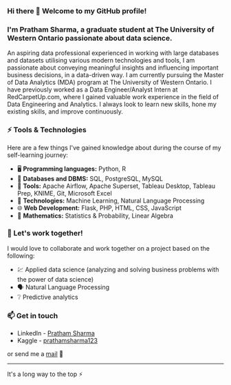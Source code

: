 ### Hi there 👋 Welcome to my GitHub profile!
### I'm Pratham Sharma, a graduate student at The University of Western Ontario passionate about data science.

An aspiring data professional experienced in working with large databases and datasets utilising various modern technologies and tools, I am passionate about conveying meaningful insights and influencing important business decisions, in a data-driven way. I am currently pursuing the Master of Data Analytics (MDA) program at The University of Western Ontario. I have previously worked as a Data Engineer/Analyst Intern at RedCarpetUp.com, where I gained valuable work experience in the field of Data Engineering and Analytics. I always look to learn new skills, hone my existing skills, and improve continuously.

### ⚡ Tools & Technologies

Here are a few things I've gained knowledge about during the course of my self-learning journey:
- 🖥️ **Programming languages:** Python, R
- 💾 **Databases and DBMS:** SQL, PostgreSQL, MySQL
- 🔧 **Tools:** Apache Airflow, Apache Superset, Tableau Desktop, Tableau Prep, KNIME, Git, Microsoft Excel
- 🤖 **Technologies:** Machine Learning, Natural Language Processing
- 🌐 **Web Development:** Flask, PHP, HTML, CSS, JavaScript
- 📐 **Mathematics:** Statistics & Probability, Linear Algebra
 
### 👯 Let's work together!

I would love to collaborate and work together on a project based on the following:
- 💹 Applied data science (analyzing and solving business problems with the power of data science)
- 🗣️ Natural Language Processing
- ❔ Predictive analytics


### 📫 Get in touch
- LinkedIn - [Pratham Sharma](https://www.linkedin.com/in/prathamSharma25/)
- Kaggle - [prathamsharma123](https://www.kaggle.com/prathamsharma123)

or send me a [mail](mailto:prathams2425@gmail.com) 📧

---

It's a long way to the top :zap:

<!--
**prathamSharma25/prathamSharma25** is a ✨ _special_ ✨ repository because its `README.md` (this file) appears on your GitHub profile.

Here are some ideas to get you started:

- 🔭 I’m currently working on ...
- 🌱 I’m currently learning ...
- 👯 I’m looking to collaborate on ...
- 🤔 I’m looking for help with ...
- 💬 Ask me about ...
- 📫 How to reach me: ...
- 😄 Pronouns: ...
- ⚡ Fun fact: ...
-->
